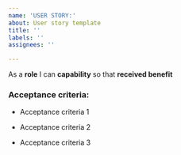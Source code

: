 ```yaml
---
name: 'USER STORY:'
about: User story template
title: ''
labels: ''
assignees: ''

---
```


As a **role** I can **capability** so that **received benefit**

### Acceptance criteria:

- Acceptance criteria 1

- Acceptance criteria 2

- Acceptance criteria 3
